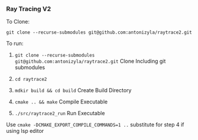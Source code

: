 ### Ray Tracing V2

To Clone:

`git clone --recurse-submodules git@github.com:antonizyla/raytrace2.git`

To run: 

1. `git clone --recurse-submodules git@github.com:antonizyla/raytrace2.git` Clone Including git submodules

2. `cd raytrace2` 

3. `mdkir build && cd build` Create Build Directory

4. `cmake .. && make` Compile Executable

5. `./src/raytrace2_run`
Run Executable

Use `cmake -DCMAKE_EXPORT_COMPILE_COMMANDS=1 ..` substitute for step 4 if using lsp editor 
